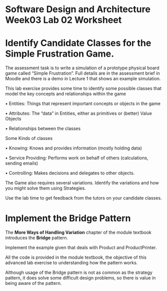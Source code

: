 # Software Design and Architecture Week03 Lab 02 Worksheet

# Identify Candidate Classes for the Simple Frustration Game.

The assessment task is to write a simulation of a prototype physical board game called “Simple Frustration”. Full details are in the assessment brief in Moodle and there is a demo in Lecture 1 that shows an example simulation.

This lab exercise provides some time to identify some possible classes that model the key concepts and relationships within the game

• Entities: Things that represent important concepts or objects in the game

• Attributes: The “data” in Entities, either as primitives or (better) Value Objects

• Relationships between the classes

Some Kinds of classes

• Knowing: Knows and provides information (mostly holding data)

• Service Providing: Performs work on behalf of others (calculations, sending emails)

• Controlling: Makes decisions and delegates to other objects.

The Game also requires several variations. Identify the variations and how you might solve them using Strategies.

Use the lab time to get feedback from the tutors on your candidate classes.

# Implement the Bridge Pattern

The **More Ways of Handling Variation** chapter of the module textbook introduces the **Bridge** pattern.

Implement the example given that deals with Product and ProductPrinter.

All the code is provided in the module textbook, the objective of this advanced lab exercise to understanding how the pattern works.

Although usage of the Bridge pattern is not as common as the strategy pattern, it does solve some difficult design problems, so there is value in being aware of the pattern.
